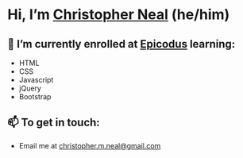 # Hi, I’m [Christopher Neal](https://www.linkedin.com/in/christophermneal/) (he/him)
## 🌱 I’m currently enrolled at [Epicodus](https://www.epicodus.com/) learning:
* HTML
* CSS
* Javascript
* jQuery
* Bootstrap

<!-- ### 👀 I’m interested in cooking, coding, and my dog. -->
<!-- - 💞️ I’m looking to collaborate on -->
## 📫 To get in touch:
* Email me at [christopher.m.neal@gmail.com](mailto:christopher.m.neal@gmail.com)

<!---
ChristopherMNeal/ChristopherMNeal is a ✨ special ✨ repository because its `README.md` (this file) appears on your GitHub profile.
You can click the Preview link to take a look at your changes.
--->
